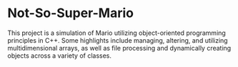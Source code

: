 # Not-So-Super-Mario
This project is a simulation of Mario utilizing object-oriented programming principles in C++. Some highlights include managing, altering, and utilizing multidimensional arrays, as well as file processing and dynamically creating objects across a variety of classes.
